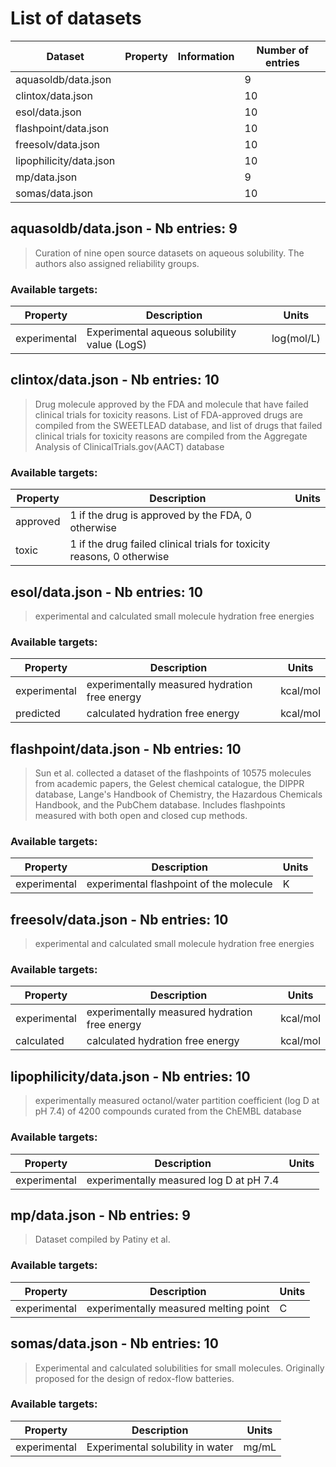 # List of datasets

| Dataset                 | Property | Information | Number of entries |
| ----------------------- | -------- | ----------- | ----------------- |
| aquasoldb/data.json     |          |             | 9                 |
| clintox/data.json       |          |             | 10                |
| esol/data.json          |          |             | 10                |
| flashpoint/data.json    |          |             | 10                |
| freesolv/data.json      |          |             | 10                |
| lipophilicity/data.json |          |             | 10                |
| mp/data.json            |          |             | 9                 |
| somas/data.json         |          |             | 10                |

## aquasoldb/data.json - Nb entries: 9

> Curation of nine open source datasets on aqueous solubility.
> The authors also assigned reliability groups.

### Available targets:

| Property     | Description                                  | Units      |
| ------------ | -------------------------------------------- | ---------- |
| experimental | Experimental aqueous solubility value (LogS) | log(mol/L) |

## clintox/data.json - Nb entries: 10

> Drug molecule approved by the FDA and molecule that have failed clinical trials for toxicity reasons.
> List of FDA-approved drugs are compiled from the SWEETLEAD database, and list of drugs that failed clinical trials for toxicity reasons are compiled from the Aggregate Analysis of ClinicalTrials.gov(AACT) database

### Available targets:

| Property | Description                                                            | Units |
| -------- | ---------------------------------------------------------------------- | ----- |
| approved | 1 if the drug is approved by the FDA, 0 otherwise                      |       |
| toxic    | 1 if the drug failed clinical trials for toxicity reasons, 0 otherwise |       |

## esol/data.json - Nb entries: 10

> experimental and calculated small molecule hydration free energies

### Available targets:

| Property     | Description                                   | Units    |
| ------------ | --------------------------------------------- | -------- |
| experimental | experimentally measured hydration free energy | kcal/mol |
| predicted    | calculated hydration free energy              | kcal/mol |

## flashpoint/data.json - Nb entries: 10

> Sun et al. collected a dataset of the flashpoints of 10575 molecules from
> academic papers, the Gelest chemical catalogue, the DIPPR database,
> Lange's Handbook of Chemistry, the Hazardous Chemicals Handbook,
> and the PubChem database.
> Includes flashpoints measured with both open and closed cup methods.

### Available targets:

| Property     | Description                             | Units |
| ------------ | --------------------------------------- | ----- |
| experimental | experimental flashpoint of the molecule | K     |

## freesolv/data.json - Nb entries: 10

> experimental and calculated small molecule hydration free energies

### Available targets:

| Property     | Description                                   | Units    |
| ------------ | --------------------------------------------- | -------- |
| experimental | experimentally measured hydration free energy | kcal/mol |
| calculated   | calculated hydration free energy              | kcal/mol |

## lipophilicity/data.json - Nb entries: 10

> experimentally measured octanol/water partition coefficient (log D at pH 7.4)
> of 4200 compounds curated from the ChEMBL database

### Available targets:

| Property     | Description                             | Units |
| ------------ | --------------------------------------- | ----- |
| experimental | experimentally measured log D at pH 7.4 |       |

## mp/data.json - Nb entries: 9

> Dataset compiled by Patiny et al.

### Available targets:

| Property     | Description                           | Units |
| ------------ | ------------------------------------- | ----- |
| experimental | experimentally measured melting point | C     |

## somas/data.json - Nb entries: 10

> Experimental and calculated solubilities for small molecules.
> Originally proposed for the design of redox-flow batteries.

### Available targets:

| Property     | Description                      | Units |
| ------------ | -------------------------------- | ----- |
| experimental | Experimental solubility in water | mg/mL |
